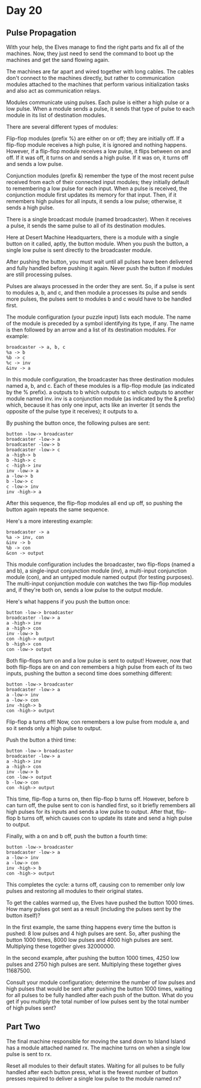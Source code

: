 # Day 20 

## Pulse Propagation

With your help, the Elves manage to find the right parts and fix all of the machines. Now, they just need to send the 
command to boot up the machines and get the sand flowing again.

The machines are far apart and wired together with long cables. The cables don't connect to the machines directly, but 
rather to communication modules attached to the machines that perform various initialization tasks and also act as
communication relays.

Modules communicate using pulses. Each pulse is either a high pulse or a low pulse. When a module sends a pulse, it
sends that type of pulse to each module in its list of destination modules.

There are several different types of modules:

Flip-flop modules (prefix %) are either on or off; they are initially off. If a flip-flop module receives a high pulse, 
it is ignored and nothing happens. However, if a flip-flop module receives a low pulse, it flips between on and off. If 
it was off, it turns on and sends a high pulse. If it was on, it turns off and sends a low pulse.

Conjunction modules (prefix &) remember the type of the most recent pulse received from each of their connected input
modules; they initially default to remembering a low pulse for each input. When a pulse is received, the conjunction 
module first updates its memory for that input. Then, if it remembers high pulses for all inputs, it sends a low pulse;
otherwise, it sends a high pulse.

There is a single broadcast module (named broadcaster). When it receives a pulse, it sends the same pulse to all of its 
destination modules.

Here at Desert Machine Headquarters, there is a module with a single button on it called, aptly, the button module. When 
you push the button, a single low pulse is sent directly to the broadcaster module.

After pushing the button, you must wait until all pulses have been delivered and fully handled before pushing it again. 
Never push the button if modules are still processing pulses.

Pulses are always processed in the order they are sent. So, if a pulse is sent to modules a, b, and c, and then module a
processes its pulse and sends more pulses, the pulses sent to modules b and c would have to be handled first.

The module configuration (your puzzle input) lists each module. The name of the module is preceded by a symbol 
identifying its type, if any. The name is then followed by an arrow and a list of its destination modules. For example:

```
broadcaster -> a, b, c
%a -> b
%b -> c
%c -> inv
&inv -> a
```

In this module configuration, the broadcaster has three destination modules named a, b, and c. Each of these modules is 
a flip-flop module (as indicated by the % prefix). a outputs to b which outputs to c which outputs to another module 
named inv. inv is a conjunction module (as indicated by the & prefix) which, because it has only one input, acts like an
inverter (it sends the opposite of the pulse type it receives); it outputs to a.

By pushing the button once, the following pulses are sent:

```
button -low-> broadcaster
broadcaster -low-> a
broadcaster -low-> b
broadcaster -low-> c
a -high-> b
b -high-> c
c -high-> inv
inv -low-> a
a -low-> b
b -low-> c
c -low-> inv
inv -high-> a
```

After this sequence, the flip-flop modules all end up off, so pushing the button again repeats the same sequence.

Here's a more interesting example:

```
broadcaster -> a
%a -> inv, con
&inv -> b
%b -> con
&con -> output
```

This module configuration includes the broadcaster, two flip-flops (named a and b), a single-input conjunction module 
(inv), a multi-input conjunction module (con), and an untyped module named output (for testing purposes). The 
multi-input conjunction module con watches the two flip-flop modules and, if they're both on, sends a low pulse to the 
output module.

Here's what happens if you push the button once:

```
button -low-> broadcaster
broadcaster -low-> a
a -high-> inv
a -high-> con
inv -low-> b
con -high-> output
b -high-> con
con -low-> output
```

Both flip-flops turn on and a low pulse is sent to output! However, now that both flip-flops are on and con remembers a 
high pulse from each of its two inputs, pushing the button a second time does something different:

```
button -low-> broadcaster
broadcaster -low-> a
a -low-> inv
a -low-> con
inv -high-> b
con -high-> output
```

Flip-flop a turns off! Now, con remembers a low pulse from module a, and so it sends only a high pulse to output.

Push the button a third time:

```
button -low-> broadcaster
broadcaster -low-> a
a -high-> inv
a -high-> con
inv -low-> b
con -low-> output
b -low-> con
con -high-> output
```

This time, flip-flop a turns on, then flip-flop b turns off. However, before b can turn off, the pulse sent to con is 
handled first, so it briefly remembers all high pulses for its inputs and sends a low pulse to output. After that,
flip-flop b turns off, which causes con to update its state and send a high pulse to output.

Finally, with a on and b off, push the button a fourth time:

```
button -low-> broadcaster
broadcaster -low-> a
a -low-> inv
a -low-> con
inv -high-> b
con -high-> output
```

This completes the cycle: a turns off, causing con to remember only low pulses and restoring all modules to their
original states.

To get the cables warmed up, the Elves have pushed the button 1000 times. How many pulses got sent as a result 
(including the pulses sent by the button itself)?

In the first example, the same thing happens every time the button is pushed: 8 low pulses and 4 high pulses are sent.
So, after pushing the button 1000 times, 8000 low pulses and 4000 high pulses are sent. Multiplying these together gives
32000000.

In the second example, after pushing the button 1000 times, 4250 low pulses and 2750 high pulses are sent. Multiplying 
these together gives 11687500.

Consult your module configuration; determine the number of low pulses and high pulses that would be sent after pushing 
the button 1000 times, waiting for all pulses to be fully handled after each push of the button. What do you get if you 
multiply the total number of low pulses sent by the total number of high pulses sent?

## Part Two

The final machine responsible for moving the sand down to Island Island has a module attached named rx. The machine 
turns on when a single low pulse is sent to rx.

Reset all modules to their default states. Waiting for all pulses to be fully handled after each button press, what is 
the fewest number of button presses required to deliver a single low pulse to the module named rx?
